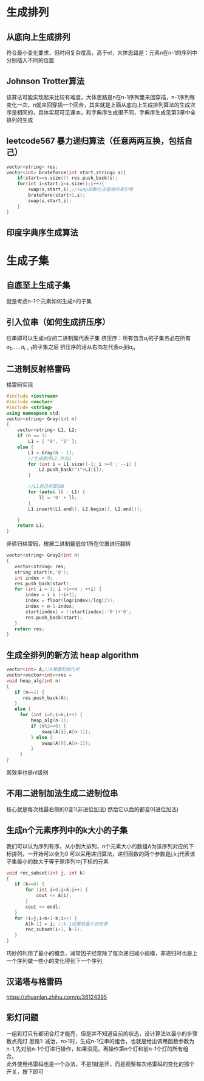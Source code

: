 # 生成排列
## 从底向上生成排列
符合最小变化要求，但时间复杂度高，高于n!，大体思路是：元素n在n-1的序列中分别插入不同的位置
## Johnson Trotter算法
该算法可能实现起来比较有难度，大体思路是n在n-1序列里来回穿插，n-1序列每变化一次，n就来回穿插一个回合，其实就是上面从底向上生成排列算法的生成次序是相同的，具体实现可见课本，和字典序生成很不同，字典序生成见第3章中全排列的生成
## leetcode567 暴力递归算法（任意两两互换，包括自己）
```cpp
vector<string> res;
vector<int> bruteforce(int start,string& s){
    if(start==s.size()) res.push_back(s);
    for(int i=start;i<s.size();i++){
        swap(s,start,i);//swap函数在这里用的是引用
        brutefore(start+1,s);
        swap(s,start,i);
    }
}
```
## 印度字典序生成算法
# 生成子集
## 自底至上生成子集
就是考虑n-1个元素如何生成n的子集
## 引入位串（如何生成挤压序）
位串即可以生成n位的二进制属代表子集
挤压序：所有包含$a_i$的子集务必在所有$a_1,...,a_{i-1}$的子集之后
挤压序的话从右向左代表$a_1$到$a_n$
## 二进制反射格雷码
格雷码实现
```cpp
#include <iostream>
#include <vector>
#include <string>
using namespace std;
vector<string> Gray(int n)
{
    vector<string> L1, L2;
    if (n == 1)
        L1 = { "0", "1" };
    else {
        L1 = Gray(n - 1);
        //生成倒序L2,并加1
        for (int i = L1.size()-1; i >=0 ; --i) {
            L2.push_back("1"+L1[i]);
        }

        //L1自己前面加0
        for (auto& ll : L1) {
            ll = '0' + ll;
        }
        L1.insert(L1.end(), L2.begin(), L2.end());

    }
    return L1;
}
 ```
 非递归格雷码，根据二进制最低位1所在位置进行翻转
 ```cpp
 vector<string> Gray2(int n)
{
    vector<string> res;
    string start(n,'0');
    int index = 0;
    res.push_back(start);
    for (int i = 1; i <1<<n ; ++i) {
        index = i & (~i+1);
        index = floor(log(index)/log(2));
        index = n-1-index;
        start[index] = !(start[index]-'0')+'0';
        res.push_back(start);
    }
    return res;
}
```
## 生成全排列的新方法 heap algorithm
```cpp
vector<int> A;//A需要初始化好
vector<vector<int>>res = 
void heap_alg(int n)
{
   if (n==1) {
      res.push_back(A);
   }
   else {
     for (int i=0;i<n;i++) {
         heap_alg(n-1);
         if (n%2==0) {
             swap(A[i],A[n-1]);
         } else {
             swap(A[0],A[n-1]);
         }
     }
}
```
其效率也是n!级别
## 不用二进制加法生成二进制位串
核心就是每次找最右侧的0变1(非进位加法) 然后它以后的都变0(进位加法)
## 生成n个元素序列中的k大小的子集
我们可以认为序列有序，从小到大排列，n个元素大小的数组A为该序列对应的下标排列，一开始可以全为0
可以采用递归算法，递归函数的两个参数是j,k;j代表该子集最小的数大于等于原序列中j下标的元素
```cpp
void rec_subset(int j, int k)
{
   if (k==0) {
       for (int i=0;i<k;i++) {
           cout << A[i];
       }
       cout << endl;
   }
   for (i=j;i<n+1-k;i++) {
       A[k-1] = i; //k-1位置放最小的元素
       rec_subset(i+1, k-1);       
   }
}
```
巧妙的利用了最小的概念，减常因子经常除了每次递归减小规模，非递归时也是上一个序列做一些小的变化得到下一个序列
## 汉诺塔与格雷码
https://zhuanlan.zhihu.com/p/36124395
## 彩灯问题
一组彩灯只有都闭合灯才能亮，但是并不知道目前的状态，设计算法以最小的步骤数点亮灯
思路1:
减治，n>1时，生成n-1位串的组合，也就是给出调用函数参数为n-1,先对前n-1个灯进行操作，如果没亮，再操作第n个灯和前n-1个灯的所有组合。  
此外使用格雷码也是一个办法，不是1就是开，而是观察每次格雷码的变化的那个开关，按下即可
